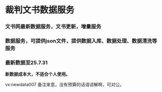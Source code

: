 # 裁判文书数据服务
### 文书网最新数据服务，文书更新，增量服务
### 数据服务，可提供json文件，提供数据入库、数据处理、数据清洗等服务
### 最新数据至25.7.31


<strong>新数据成本大，不适合个人使用。</strong>


vx:newdata007 备注来意，没有预算的话请谅解啊，可对公。
